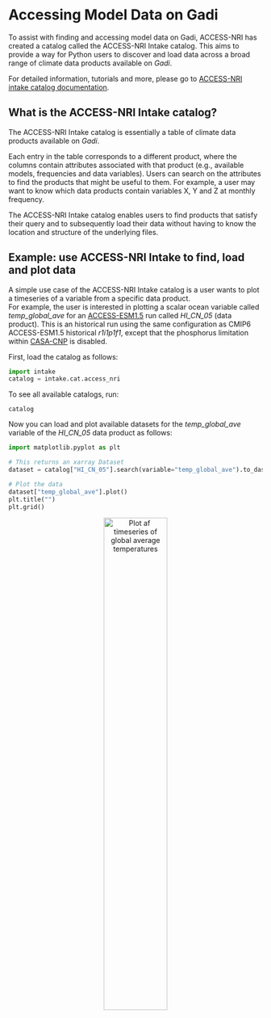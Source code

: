 # Accessing Model Data on Gadi

To assist with finding and accessing model data on Gadi, ACCESS-NRI has created a catalog called the ACCESS-NRI Intake catalog.
This aims to provide a way for Python users to discover and load data across a broad range of climate data products available on <i>Gadi</i>. 

For detailed information, tutorials and more, please go to <a href="https://access-nri-intake-catalog.readthedocs.io/en/latest/index.html" target="_blank">ACCESS-NRI intake catalog documentation</a>.
<!-- <div class="card-container">
    <a href="https://access-nri-intake-catalog.readthedocs.io/en/latest/index.html" class="vertical-card aspect-ratio2to1" target="_blank">
        <div class="card-image-container">
            <img src="../../assets/model_evaluation/accessnri_intake.png" alt="ACCESS-NRI intake catalog documentation" class="img-contain white-background with-padding"></img>
        </div>
        <div class="card-text-container bold ">Documentation</div>
    </a>
</div> -->

## What is the ACCESS-NRI Intake catalog?

The ACCESS-NRI Intake catalog is essentially a table of climate data products available on <i>Gadi</i>. 

Each entry in the table corresponds to a different product, where the columns contain attributes associated with that product (e.g., available models, frequencies and data variables). Users can search on the attributes to find the products that might be useful to them. For example, a user may want to know which data products contain variables X, Y and Z at monthly frequency. 

The ACCESS-NRI Intake catalog enables users to find products that satisfy their query and to subsequently load their data without having to know the location and structure of the underlying files.

## Example: use ACCESS-NRI Intake to find, load and plot data

A simple use case of the ACCESS-NRI Intake catalog is a user wants to plot a timeseries of a variable from a specific data product. 
<br>
For example, the user is interested in plotting a scalar ocean variable called <i>temp_global_ave</i> for an [ACCESS-ESM1.5](/models/configurations/access-esm) run called <i>HI_CN_05</i> (data product). This is an historical run using the same configuration as CMIP6 ACCESS-ESM1.5 historical <i>r1i1p1f1</i>, except that the phosphorus limitation within <a href="\models/model_components/bgc_land#casa-cnp">CASA-CNP</a> is disabled.

First, load the catalog as follows:

```python
import intake
catalog = intake.cat.access_nri
```

To see all available catalogs, run:
```
catalog
```

Now you can load and plot available datasets for the <i>temp_global_ave</i> variable of the <i>HI_CN_05</i> data product as follows:

```python
import matplotlib.pyplot as plt

# This returns an xarray Dataset
dataset = catalog["HI_CN_05"].search(variable="temp_global_ave").to_dask()

# Plot the data
dataset["temp_global_ave"].plot()
plt.title("")
plt.grid()
```

<div style="text-align: center;">
    <img src="../../../assets/model_evaluation/intake_example.png" alt="Plot af timeseries of global average temperatures" width="50%"/>
</div>
